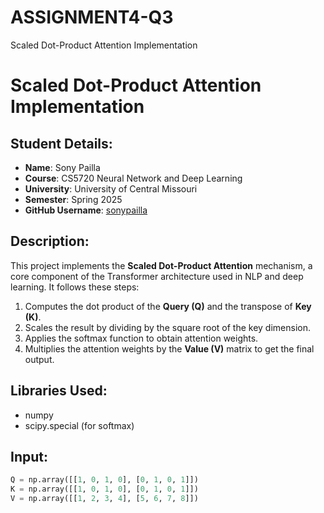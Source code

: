 # ASSIGNMENT4-Q3
Scaled Dot-Product Attention Implementation
# Scaled Dot-Product Attention Implementation

## Student Details:
- **Name**: Sony Pailla  
- **Course**: CS5720 Neural Network and Deep Learning  
- **University**: University of Central Missouri  
- **Semester**: Spring 2025  
- **GitHub Username**: [sonypailla](https://github.com/sonypailla)

## Description:
This project implements the **Scaled Dot-Product Attention** mechanism, a core component of the Transformer architecture used in NLP and deep learning. It follows these steps:

1. Computes the dot product of the **Query (Q)** and the transpose of **Key (K)**.
2. Scales the result by dividing by the square root of the key dimension.
3. Applies the softmax function to obtain attention weights.
4. Multiplies the attention weights by the **Value (V)** matrix to get the final output.

## Libraries Used:
- numpy
- scipy.special (for softmax)

## Input:
```python
Q = np.array([[1, 0, 1, 0], [0, 1, 0, 1]])
K = np.array([[1, 0, 1, 0], [0, 1, 0, 1]])
V = np.array([[1, 2, 3, 4], [5, 6, 7, 8]])
